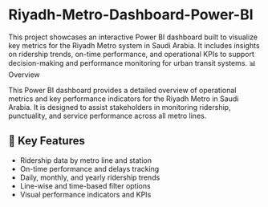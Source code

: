 # Riyadh-Metro-Dashboard-Power-BI
This project showcases an interactive Power BI dashboard built to visualize key metrics for the Riyadh Metro system in Saudi Arabia. It includes insights on ridership trends, on-time performance, and operational KPIs to support decision-making and performance monitoring for urban transit systems.
 📊 Overview

This Power BI dashboard provides a detailed overview of operational metrics and key performance indicators for the Riyadh Metro in Saudi Arabia. It is designed to assist stakeholders in monitoring ridership, punctuality, and service performance across all metro lines.

## 🚆 Key Features

- Ridership data by metro line and station
- On-time performance and delays tracking
- Daily, monthly, and yearly ridership trends
- Line-wise and time-based filter options
- Visual performance indicators and KPIs
